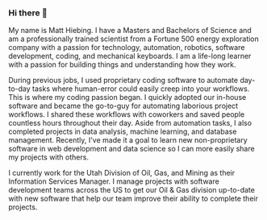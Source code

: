 ### Hi there 👋
My name is Matt Hiebing.  I have a Masters and Bachelors of Science and am a professionally trained scientist from a Fortune 500 energy exploration company with a passion for technology, automation, robotics, software development, coding, and mechanical keyboards.  I am a life-long learner with a passion for building things and understanding how they work.

During previous jobs, I used proprietary coding software to automate day-to-day tasks where human-error could easily creep into your workflows.  This is where my coding passion began.  I quickly adopted our in-house software and became the go-to-guy for automating laborious project workflows.  I shared these workflows with coworkers and saved people countless hours throughout their day.  Aside from automation tasks, I also completed projects in data analysis, machine learning, and database management.  Recently, I've made it a goal to learn new non-proprietary software in web development and data science so I can more easily share my projects with others.

I currently work for the Utah Division of Oil, Gas, and Mining as their Information Services Manager.  I manage projects with software development teams across the US to get our Oil & Gas division up-to-date with new software that help our team improve their ability to complete their projects.
